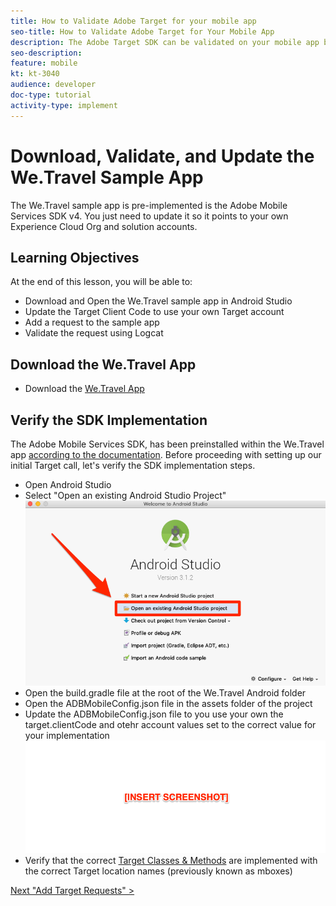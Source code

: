 ```yaml
---
title: How to Validate Adobe Target for your mobile app
seo-title: How to Validate Adobe Target for Your Mobile App
description: The Adobe Target SDK can be validated on your mobile app by debugging Target server calls in an Android Emulator.   
seo-description:
feature: mobile
kt: kt-3040
audience: developer
doc-type: tutorial
activity-type: implement
---
```


# Download, Validate, and Update the We.Travel Sample App

The We.Travel sample app is pre-implemented is the Adobe Mobile Services SDK v4. You just need to update it so it points to your own Experience Cloud Org and solution accounts.

## Learning Objectives

At the end of this lesson, you will be able to:

* Download and Open the We.Travel sample app in Android Studio
* Update the Target Client Code to use your own Target account
* Add a request to the sample app
* Validate the request using Logcat

## Download the We.Travel App

* Download the [We.Travel App](https://github.com/adobe-target/sample-app-android/tree/SDKv4)

## Verify the SDK Implementation

The Adobe Mobile Services SDK, has been preinstalled within the We.Travel app [according to the documentation](https://docs.adobe.com/content/help/en/mobile-services/android/getting-started-android/requirements.html).  Before proceeding with setting up our initial Target call, let's verify the SDK implementation steps.

* Open Android Studio
* Select "Open an existing Android Studio Project"
  ![](assets/mobile-launch-install-openProject.png)
* Open the build.gradle file at the root of the We.Travel Android folder <!--where to validate the SDK Install. Is it pre-installed at https://github.com/adobe-target/sample-app-android/tree/SDKv4?-->
* Open the ADBMobileConfig.json file in the assets folder of the project
* Update the ADBMobileConfig.json file to you use your own the target.clientCode and otehr account values set to the correct value for your implementation
  ![](assets/insert_screenshot.png)
* Verify that the correct [Target Classes & Methods](https://docs.adobe.com/content/help/en/mobile-services/android/target-android/c-target-methods.html) are implemented with the correct Target location names (previously known as mboxes)<!--how do they do this if no requests have been added yet?-->

[Next "Add Target Requests" >](add-requests.md)